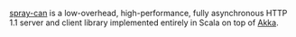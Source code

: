 [spray-can](http://can.spray.cc) is a low-overhead, high-performance, fully asynchronous HTTP 1.1 server and client library
implemented entirely in Scala on top of [Akka](http://akka.io).
